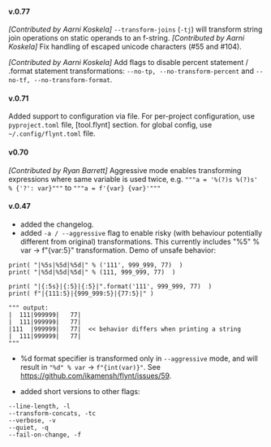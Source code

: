 #### v.0.77

*[Contributed by Aarni Koskela]* `--transform-joins` (`-tj`) will transform string join operations on static operands
to an f-string.
*[Contributed by Aarni Koskela]* Fix handling of escaped unicode characters (#55 and #104).

*[Contributed by Aarni Koskela]* Add flags to disable percent statement / .format statement transformations: `--no-tp, --no-transform-percent` and 
`--no-tf, --no-transform-format`.

#### v.0.71

Added support to configuration via file.
For per-project configuration, use `pyproject.toml` file, [tool.flynt] section.
for global config, use `~/.config/flynt.toml` file.

#### v0.70

*[Contributed by Ryan Barrett]* Aggressive mode enables transforming expressions where same variable is used twice, 
e.g. `"""a = '%(?)s %(?)s' % {'?': var}"""` to `"""a = f'{var} {var}'"""` 

#### v.0.47

* added the changelog.
* added `-a / --aggressive` flag to enable risky 
(with behaviour potentially different from original) transformations. 
This currently includes "%5" % var -> f"{var:5}" transformation. 
Demo of unsafe behavior: 

```
print( "|%5s|%5d|%5d|" % ('111', 999_999, 77)  )
print( "|%5d|%5d|%5d|" % (111, 999_999, 77)  )

print( "|{:5s}|{:5}|{:5}|".format('111', 999_999, 77)  )
print( f"|{111:5}|{999_999:5}|{77:5}|" )

""" output:
|  111|999999|   77|
|  111|999999|   77|
|111  |999999|   77|  << behavior differs when printing a string
|  111|999999|   77|
"""
```

* %d format specifier is transformed only in `--aggressive` mode, 
and will result in `"%d" % var` -> `f"{int(var)}"`. See https://github.com/ikamensh/flynt/issues/59.

* added short versions to other flags:
```
--line-length, -l
--transform-concats, -tc
--verbose, -v
--quiet, -q
--fail-on-change, -f
```

